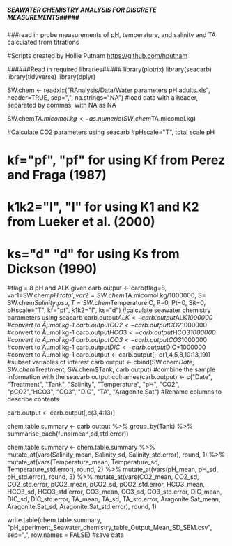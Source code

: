##### SEAWATER CHEMISTRY ANALYSIS FOR DISCRETE MEASUREMENTS#####
###read in probe measurements of pH, temperature, and salinity and TA calculated from titrations

#Scripts created by Hollie Putnam https://github.com/hputnam

######Read in required libraries#####
library(plotrix) 
library(seacarb) 
library(tidyverse)
library(dplyr)

SW.chem <- readxl::("RAnalysis/Data/Water parameters pH adults.xls", header=TRUE, sep=",", na.strings="NA") #load data with a header, separated by commas, with NA as NA

SW.chem$TA.micomol.kg <- as.numeric(SW.chem$TA.micomol.kg)

#Calculate CO2 parameters using seacarb
#pHscale="T", total scale pH 
# kf="pf", "pf" for using Kf from Perez and Fraga (1987)
# k1k2="l", "l" for using K1 and K2 from Lueker et al. (2000)
# ks="d" 	"d" for using Ks from Dickson (1990) 
#flag = 8 pH and ALK given
carb.output <- carb(flag=8, var1=SW.chem$pH.total, var2=SW.chem$TA.micomol.kg/1000000, S= SW.chem$Salinity.psu, T=SW.chem$Temperature.C, P=0, Pt=0, Sit=0, pHscale="T", kf="pf", k1k2="l", ks="d") #calculate seawater chemistry parameters using seacarb
carb.output$ALK <- carb.output$ALK*1000000 #convert to Âµmol kg-1
carb.output$CO2 <- carb.output$CO2*1000000 #convert to Âµmol kg-1
carb.output$HCO3 <- carb.output$HCO3*1000000 #convert to Âµmol kg-1
carb.output$CO3 <- carb.output$CO3*1000000 #convert to Âµmol kg-1
carb.output$DIC <- carb.output$DIC*1000000 #convert to Âµmol kg-1
carb.output <- carb.output[,-c(1,4,5,8,10:13,19)] #subset variables of interest
carb.output <- cbind(SW.chem$Date, SW.chem$Treatment, SW.chem$Tank, carb.output) #combine the sample information with the seacarb output
colnames(carb.output) <- c("Date", "Treatment", "Tank",	"Salinity", "Temperature", "pH",	"CO2",	"pCO2","HCO3",	"CO3",	"DIC", "TA",	"Aragonite.Sat") #Rename columns to describe contents

carb.output <- carb.output[,c(3,4:13)]

chem.table.summary <- carb.output %>% 
  group_by(Tank) %>%
  summarise_each(funs(mean,sd,std.error))

chem.table.summary <- chem.table.summary %>% 
  mutate_at(vars(Salinity_mean, Salinity_sd, Salinity_std.error), round, 1) %>%
  mutate_at(vars(Temperature_mean, Temperature_sd, Temperature_std.error), round, 2) %>%
  mutate_at(vars(pH_mean, pH_sd, pH_std.error), round, 3) %>%
  mutate_at(vars(CO2_mean, CO2_sd, CO2_std.error,
                 pCO2_mean, pCO2_sd, pCO2_std.error,
                 HCO3_mean, HCO3_sd, HCO3_std.error,
                 CO3_mean, CO3_sd, CO3_std.error,
                 DIC_mean, DIC_sd, DIC_std.error,
                 TA_mean, TA_sd, TA_std.error,
                 Aragonite.Sat_mean, Aragonite.Sat_sd, Aragonite.Sat_std.error), round, 1) 



write.table(chem.table.summary, "pH_eperiment_Seawater_chemistry_table_Output_Mean_SD_SEM.csv", sep=",", row.names = FALSE) #save data

